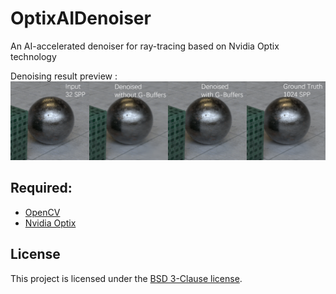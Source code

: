 # OptixAIDenoiser

An AI-accelerated denoiser for ray-tracing based on Nvidia Optix technology

Denoising result preview :
![Preview Image](https://github.com/2401dem/OptixAIDenoiser/blob/master/preview.png)

## Required: 
- [OpenCV](https://opencv.org/)
- [Nvidia Optix](https://developer.nvidia.com/optix)

## License

This project is licensed under the [BSD 3-Clause license](https://github.com/thomasjbradley/micromodel/blob/master/BSD-3-CLAUSE-LICENSE.txt).

